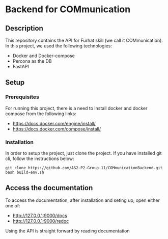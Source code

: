 # Backend for COMmunication
## Description
This repository contains the API for Furhat skill (we call it COMmunication). In this project, we used the following technologies:

- Docker and Docker-compose
- Percona as the DB
- FastAPI

## Setup
### Prerequisites
For running this project, there is a need to install docker and docker compose from the following links:

- https://docs.docker.com/engine/install/
- https://docs.docker.com/compose/install/

### Installation
In order to setup the project, just clone the project. If you have installed git cli, follow the instructions below:


    git clone https://github.com/AS2-P2-Group-11/COMmunicationBackend.git
    bash build-env.sh
    
## Access the documentation
To access the documentation, after installation and seting up, open either one of:

- http://127.0.0.1:9000/docs
- http://127.0.0.1:9000/redoc

Using the API is straight forward by reading documentation
    
